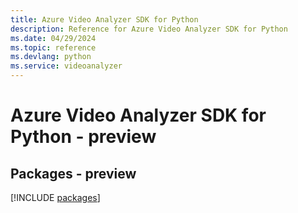 ```yaml
---
title: Azure Video Analyzer SDK for Python
description: Reference for Azure Video Analyzer SDK for Python
ms.date: 04/29/2024
ms.topic: reference
ms.devlang: python
ms.service: videoanalyzer
---
```

# Azure Video Analyzer SDK for Python - preview
## Packages - preview
[!INCLUDE [packages](video-analyzer-index.md)]